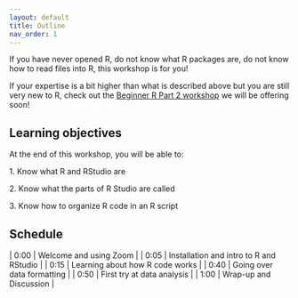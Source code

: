 ```yaml
---
layout: default
title: Outline
nav_order: 1
---
```


If you have never opened R, do not know what R packages are, do not know how to read files into R, this workshop is for you!

If your expertise is a bit higher than what is described above but you are still very new to R, check out the [Beginner R Part 2 workshop](https://ubc-library-rc.github.io/Beginner_R_Part2/) we will be offering soon!

## Learning objectives

At the end of this workshop, you will be able to:

1\. Know what R and RStudio are

2\. Know what the parts of R Studio are called

3\. Know how to organize R code in an R script

## Schedule

| 0:00 \| Welcome and using Zoom \|
| 0:05 \| Installation and intro to R and RStudio \|
| 0:15 \| Learning about how R code works \|
| 0:40 \| Going over data formatting \|
| 0:50 \| First try at data analysis \|
| 1:00 \| Wrap-up and Discussion \|


